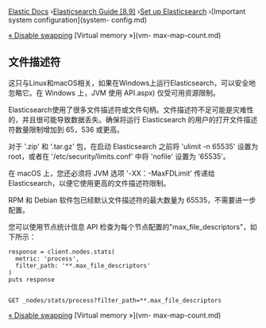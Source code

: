 

[Elastic Docs](/guide/) ›[Elasticsearch Guide [8.9]](index.md) ›[Set up
Elasticsearch](setup.md) ›[Important system configuration](system-
config.md)

[« Disable swapping](setup-configuration-memory.md) [Virtual memory »](vm-
max-map-count.md)

## 文件描述符

这只与Linux和macOS相关，如果在Windows上运行Elasticsearch，可以安全地忽略它。在 Windows 上，JVM 使用 API.aspx) 仅受可用资源限制。

Elasticsearch使用了很多文件描述符或文件句柄。文件描述符不足可能是灾难性的，并且很可能导致数据丢失。确保将运行 Elasticsearch 的用户的打开文件描述符数量限制增加到 65，536 或更高。

对于 '.zip' 和 '.tar.gz' 包，在启动 Elasticsearch 之前将 'ulimit -n 65535' 设置为 root，或者在 '/etc/security/limits.conf' 中将 'nofile' 设置为 '65535'。

在 macOS 上，您还必须将 JVM 选项 '-XX：-MaxFDLimit' 传递给 Elasticsearch，以便它使用更高的文件描述符限制。

RPM 和 Debian 软件包已经默认文件描述符的最大数量为 65535，不需要进一步配置。

您可以使用节点统计信息 API 检查为每个节点配置的"max_file_descriptors"，如下所示：

    
    
    response = client.nodes.stats(
      metric: 'process',
      filter_path: '**.max_file_descriptors'
    )
    puts response
    
    
    GET _nodes/stats/process?filter_path=**.max_file_descriptors

[« Disable swapping](setup-configuration-memory.md) [Virtual memory »](vm-
max-map-count.md)
